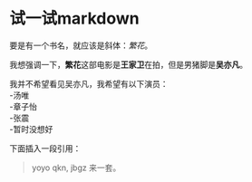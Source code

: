 ﻿# 试一试markdown

要是有一个书名，就应该是斜体：*繁花*。

我想强调一下，**繁花**这部电影是**王家卫**在拍，但是男猪脚是**吴亦凡**。

我并不希望看见吴亦凡，我希望有以下演员：     
-汤唯     
-章子怡    
-张震       
-暂时没想好     

下面插入一段引用：
>yoyo qkn, jbgz 来一套。